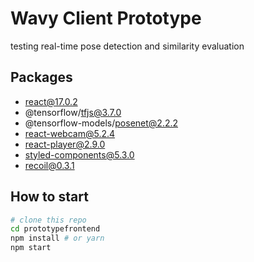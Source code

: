 # Wavy Client Prototype

testing real-time pose detection and similarity evaluation

## Packages

-   react@17.0.2
-   @tensorflow/tfjs@3.7.0
-   @tensorflow-models/posenet@2.2.2
-   react-webcam@5.2.4
-   react-player@2.9.0
-   styled-components@5.3.0
-   recoil@0.3.1

## How to start

```bash
# clone this repo
cd prototypefrontend
npm install # or yarn
npm start
```